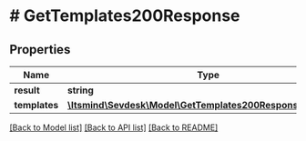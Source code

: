 # # GetTemplates200Response

## Properties

Name | Type | Description | Notes
------------ | ------------- | ------------- | -------------
**result** | **string** |  | [optional]
**templates** | [**\Itsmind\Sevdesk\Model\GetTemplates200ResponseTemplates**](GetTemplates200ResponseTemplates.md) |  | [optional]

[[Back to Model list]](../../README.md#models) [[Back to API list]](../../README.md#endpoints) [[Back to README]](../../README.md)
